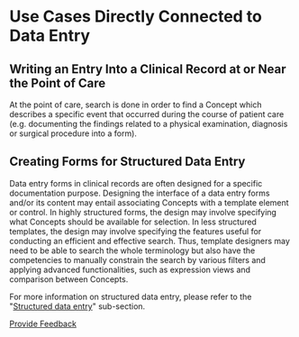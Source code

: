 # Use Cases Directly Connected to Data Entry

## Writing an Entry Into a Clinical Record at or Near the Point of Care

At the point of care, search is done in order to find a Concept which describes a specific event that occurred during the course of patient care (e.g. documenting the findings related to a physical examination, diagnosis or surgical procedure into a form).

## Creating Forms for Structured Data Entry

Data entry forms in clinical records are often designed for a specific documentation purpose. Designing the interface of a data entry forms and/or its content may entail associating Concepts with a template element or control. In highly structured forms, the design may involve specifying what Concepts should be available for selection. In less structured templates, the design may involve specifying the features useful for conducting an efficient and effective search. Thus, template designers may need to be able to search the whole terminology but also have the competencies to manually constrain the search by various filters and applying advanced functionalities, such as expression views and comparison between Concepts.

For more information on structured data entry, please refer to the "[Structured data entry](../6-data-entry/6.2-structured-data-entry.md)" sub-section.






<a href="https://docs.google.com/forms/d/e/1FAIpQLScTmbZIf0UEQwYDkY27EEWBkaiYkHSbR0_9DmFrMLXoQLyL7Q/viewform?usp=pp_url&entry.1767247133=Search+And+Data+Entry+Guide&entry.670899847=Use%20Cases%20Directly%20Connected%20to%20Data%20Entry" class="button primary">Provide Feedback</a>
